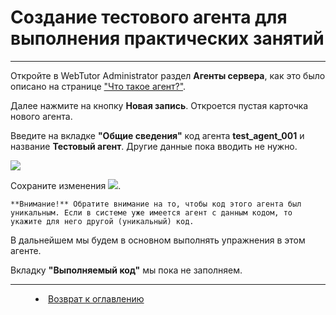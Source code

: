 # Создание тестового агента для выполнения практических занятий
***

Откройте в WebTutor Administrator раздел **Агенты сервера**, как это было описано на странице ["Что такое агент?"](agent.md).

Далее нажмите на кнопку **Новая запись**. Откроется пустая карточка нового агента.

Введите на вкладке **"Общие сведения"** код агента **test_agent_001** и название **Тестовый агент**. Другие данные пока вводить не нужно. 

![](https://img-fotki.yandex.ru/get/770851/1074921.0/0_25e5b9_be2b7a64_orig.png)

Сохраните изменения ![](https://img-fotki.yandex.ru/get/361493/1074921.0/0_25e5ba_e5d13f41_orig.png).

` **Внимание!** Обратите внимание на то, чтобы код этого агента был уникальным. Если в системе уже имеется агент с данным кодом, то укажите для него другой (уникальный) код. `

В дальнейшем мы будем в основном выполнять упражнения в этом агенте.

Вкладку **"Выполняемый код"** мы пока не заполняем.


***

<dd><li> <a href="README.md"> Возврат к оглавлению</a></dd>
